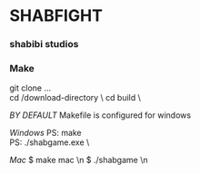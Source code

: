 # SHABFIGHT
### shabibi studios

### Make 
git clone ... \
cd /download-directory \ 
cd build \

*BY DEFAULT* Makefile is configured for windows

*Windows* 
PS:  make \
PS: ./shabgame.exe \

*Mac*
$ make mac \n
$ ./shabgame \n


